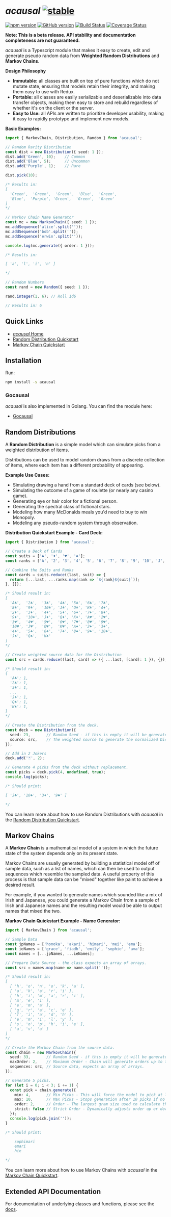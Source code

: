 # _acausal_ [![stable](http://badges.github.io/stability-badges/dist/stable.svg)](http://github.com/badges/stability-badges)

[![npm version](https://badge.fury.io/js/acausal.svg)](https://badge.fury.io/js/acausal) [![GitHub version](https://badge.fury.io/gh/abrisene%2Facausal.svg)](https://badge.fury.io/gh/abrisene%2Facausal) [![Build Status](https://travis-ci.com/abrisene/acausal.svg?branch=main)](https://travis-ci.com/abrisene/acausal) [![Coverage Status](https://coveralls.io/repos/github/abrisene/acausal/badge.svg?branch=feature/typescript)](https://coveralls.io/github/abrisene/acausal?branch=feature/typescript)

**Note: This is a beta release. API stability and documentation completeness are not guaranteed.**

*acausal* is a Typescript module that makes it easy to create, edit and generate pseudo random data from **Weighted Random Distributions** and **Markov Chains**.


**Design Philosophy**
- **Immutable:** all classes are built on top of pure functions which do not mutate state, ensuring that models retain their integrity, and making them easy to use with Redux.
- **Portable:** all classes are easily serializable and deserializable into data transfer objects, making them easy to store and rebuild regardless of whether it's on the client or the server.
- **Easy to Use:** all APIs are written to prioritize developer usability, making it easy to rapidly prototype and implement new models.


**Basic Examples:**
```typescript
import { MarkovChain, Distribution, Random } from 'acausal';

// Random Rarity Distribution
const dist = new Distribution({ seed: 1 });
dist.add('Green', 10);    // Common
dist.add('Blue', 5);      // Uncommon
dist.add('Purple', 1);    // Rare

dist.pick(10);

/* Results in:
[
  'Green',  'Green',  'Green',  'Blue',  'Green',
  'Blue',  'Purple', 'Green',  'Green',  'Green'
]
*/

// Markov Chain Name Generator
const mc = new MarkovChain({ seed: 1 });
mc.addSequence('alice'.split(''));
mc.addSequence('bob'.split(''));
mc.addSequence('erwin'.split(''));

console.log(mc.generate({ order: 1 }));

/* Results in:

[ 'a', 'l', 'i', 'n' ]

*/

// Random Numbers
const rand = new Random({ seed: 1 });

rand.integer(1, 6); // Roll 1d6

// Results in: 6

```

## Quick Links

- [_acausal_ Home](https://abrisene.github.io/acausal/)
- [Random Distribution Quickstart](https://abrisene.github.io/acausal/readme/distribution.md)
- [Markov Chain Quickstart](https://abrisene.github.io/acausal/readme/markov.md)

## Installation

Run:

```bash
npm install -s acausal
```

### Gocausal

*acausal* is also implemented in Golang. You can find the module here:
* [Gocausal](https://github.com/abrisene/gocausal)

## Random Distributions
A **Random Distribution** is a simple model which can simulate picks from a weighted distribution of items.

Distributions can be used to model random draws from a discrete collection of items, where each item has a different probability of appearing.

**Example Use Cases:**

- Simulating drawing a hand from a standard deck of cards (see below).
- Simulating the outcome of a game of roulette (or nearly any casino game).
- Generating eye or hair color for a fictional person.
- Generating the spectral class of fictional stars.
- Modeling how many McDonalds meals you'd need to buy to win Monopoly.
- Modeling any pseudo-random system through observation.

**Distribution Quickstart Example - Card Deck:**
```typescript
import { Distribution } from 'acausal';

// Create a Deck of Cards
const suits = ['♣️', '♦️', '♥️', '♠️'];
const ranks = ['A', '2', '3', '4', '5', '6', '7', '8', '9', '10', 'J', 'Q', 'K'];

// Combine the Suits and Ranks
const cards = suits.reduce((last, suit) => {
  return [...last, ...ranks.map(rank => `${rank}${suit}`)];
}, []);

/* Should result in:
[
  'A♣️',  '2♣️',  '3♣️',  '4♣️', '5♣️', '6♣️', '7♣️',
  '8♣️',  '9♣️',  '10♣️', 'J♣️', 'Q♣️', 'K♣️', 'A♦️',
  '2♦️',  '3♦️',  '4♦️',  '5♦️', '6♦️', '7♦️', '8♦️',
  '9♦️',  '10♦️', 'J♦️',  'Q♦️', 'K♦️', 'A♥️', '2♥️',
  '3♥️',  '4♥️',  '5♥️',  '6♥️', '7♥️', '8♥️', '9♥️',
  '10♥️', 'J♥️',  'Q♥️',  'K♥️', 'A♠️', '2♠️', '3♠️',
  '4♠️',  '5♠️',  '6♠️',  '7♠️', '8♠️', '9♠️', '10♠️',
  'J♠️',  'Q♠️',  'K♠️'
]
*/

// Create weighted source data for the Distribution
const src = cards.reduce((last, card) => ({ ...last, [card]: 1 }), {});

/* Should result in:
{
  'A♣️': 1,
  '2♣️': 1,
  '3♣️': 1,
  ...
  'J♠️': 1,
  'Q♠️': 1,
  'K♠️': 1,
}
*/

// Create the Distribution from the deck.
const deck = new Distribution({
  seed: 23,       // Random Seed - if this is empty it will be generated.
  source: src,    // The weighted source to generate the normalized Distribution from.
});

// Add in 2 Jokers
deck.add('🃏', 2);

// Generate 4 picks from the deck without replacement.
const picks = deck.pick(4, undefined, true);
console.log(picks);

/* Should print:

[ 'J♣️', '10♠️', '3♦️', '9♣️' ]

*/
```

You can learn more about how to use Random Distributions with _acausal_ in the
[Random Distribution Quickstart](https://abrisene.github.io/acausal/readme/distribution.md).

## Markov Chains

A **Markov Chain** is a mathematical model of a system in which the future state of the system depends only on its present state.

Markov Chains are usually generated by building a statistical model off of sample data, such as a list of names, which can then be used to output sequences which resemble the sampled data. A useful property of this process is that sample data can be "mixed" together like paint to achieve a desired result.

For example, if you wanted to generate names which sounded like a mix of Irish and Japanese, you could generate a Markov Chain from a sample of Irish and Japanese names and the resulting model would be able to output names that mixed the two.

**Markov Chain Quickstart Example - Name Generator:**
```typescript
import { MarkovChain } from 'acausal';

// Sample Data
const jpNames = ['honoka', 'akari', 'himari', 'mei', 'ema'];
const ieNames = ['grace', 'fiadh', 'emily', 'sophie', 'ava'];
const names = [...jpNames, ...ieNames];

// Prepare Data Source - the class expects an array of arrays.
const src = names.map(name => name.split(''));

/* Should result in:
[
  [ 'h', 'o', 'n', 'o', 'k', 'a' ],
  [ 'a', 'k', 'a', 'r', 'i' ],
  [ 'h', 'i', 'm', 'a', 'r', 'i' ],
  [ 'm', 'e', 'i' ],
  [ 'e', 'm', 'a' ],
  [ 'g', 'r', 'a', 'c', 'e' ],
  [ 'f', 'i', 'a', 'd', 'h' ],
  [ 'e', 'm', 'i', 'l', 'y' ],
  [ 's', 'o', 'p', 'h', 'i', 'e' ],
  [ 'a', 'v', 'a' ]
]
*/

// Create the Markov Chain from the source data.
const chain = new MarkovChain({
  seed: 33,       // Random Seed - if this is empty it will be generated.
  maxOrder: 2,    // Maximum Order - Chain will generate orders up to this value.
  sequences: src, // Source data, expects an array of arrays.
});

// Generate 5 picks.
for (let i = 0; i < 3; i += 1) {
  const pick = chain.generate({
    min: 4,       // Min Picks - This will force the model to pick at least 4 times.
    max: 10,      // Max Picks - Stops generation after 10 picks if no end has been reached.
    order: 2,     // Order - The largest gram size used to calculate the next pick.
    strict: false // Strict Order - Dynamically adjusts order up or down each pick if false.
  });
  console.log(pick.join(''));
}

/* Should print:

    sophimari
    emari
    hie

*/
```

You can learn more about how to use Markov Chains with _acausal_ in the  [Markov Chain Quickstart](https://abrisene.github.io/acausal/readme/markov.md).


## Extended API Documentation

For documentation of underlying classes and functions, please see the [docs](https://abrisene.github.io/acausal/modules.html).

